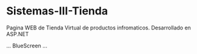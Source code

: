 # Sistemas-III-Tienda
Pagina WEB de Tienda Virtual de productos infromaticos. Desarrollado en ASP.NET

...
BlueScreen
...
